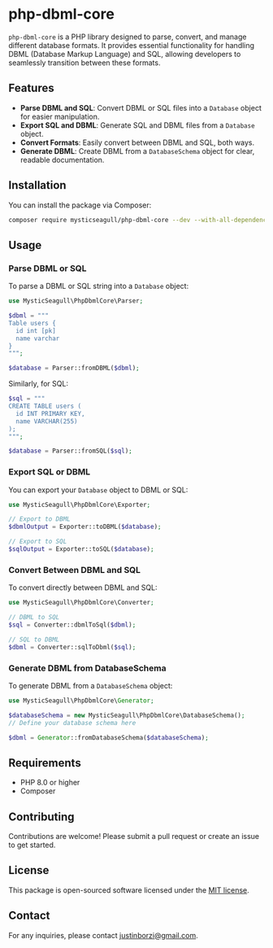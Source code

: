 # php-dbml-core

`php-dbml-core` is a PHP library designed to parse, convert, and manage different database formats. It provides essential functionality for handling DBML (Database Markup Language) and SQL, allowing developers to seamlessly transition between these formats.

## Features

- **Parse DBML and SQL**: Convert DBML or SQL files into a `Database` object for easier manipulation.
- **Export SQL and DBML**: Generate SQL and DBML files from a `Database` object.
- **Convert Formats**: Easily convert between DBML and SQL, both ways.
- **Generate DBML**: Create DBML from a `DatabaseSchema` object for clear, readable documentation.

## Installation

You can install the package via Composer:

```bash
composer require mysticseagull/php-dbml-core --dev --with-all-dependencies
```

## Usage

### Parse DBML or SQL

To parse a DBML or SQL string into a `Database` object:

```php
use MysticSeagull\PhpDbmlCore\Parser;

$dbml = """
Table users {
  id int [pk]
  name varchar
}
""";

$database = Parser::fromDBML($dbml);
```

Similarly, for SQL:

```php
$sql = """
CREATE TABLE users (
  id INT PRIMARY KEY,
  name VARCHAR(255)
);
""";

$database = Parser::fromSQL($sql);
```

### Export SQL or DBML

You can export your `Database` object to DBML or SQL:

```php
use MysticSeagull\PhpDbmlCore\Exporter;

// Export to DBML
$dbmlOutput = Exporter::toDBML($database);

// Export to SQL
$sqlOutput = Exporter::toSQL($database);
```

### Convert Between DBML and SQL

To convert directly between DBML and SQL:

```php
use MysticSeagull\PhpDbmlCore\Converter;

// DBML to SQL
$sql = Converter::dbmlToSql($dbml);

// SQL to DBML
$dbml = Converter::sqlToDbml($sql);
```

### Generate DBML from DatabaseSchema

To generate DBML from a `DatabaseSchema` object:

```php
use MysticSeagull\PhpDbmlCore\Generator;

$databaseSchema = new MysticSeagull\PhpDbmlCore\DatabaseSchema();
// Define your database schema here

$dbml = Generator::fromDatabaseSchema($databaseSchema);
```

## Requirements

- PHP 8.0 or higher
- Composer

## Contributing

Contributions are welcome! Please submit a pull request or create an issue to get started.

## License

This package is open-sourced software licensed under the [MIT license](LICENSE).

## Contact

For any inquiries, please contact [justinborzi@gmail.com](mailto:justinborzi@gmail.com).
